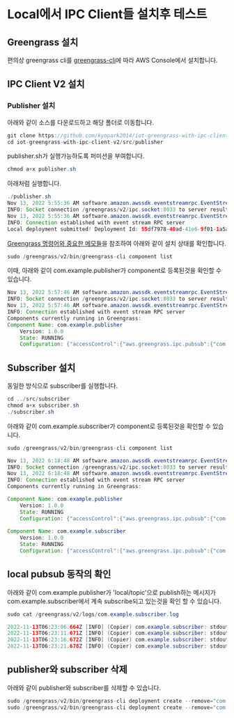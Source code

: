 # Local에서 IPC Client들 설치후 테스트

## Greengrass 설치 

편의상 greengrass cli를 [greengrass-cli](https://github.com/kyopark2014/iot-greengrass/blob/main/greengrass-cli.md)에 따라 AWS Console에서 설치합니다. 

## IPC Client V2 설치 

### Publisher 설치 

아래와 같이 소스를 다운로드하고 해당 폴더로 이동합니다. 

```java
git clone https://github.com/kyopark2014/iot-greengrass-with-ipc-client-v2
cd iot-greengrass-with-ipc-client-v2/src/publisher
```

publisher.sh가 실행가능하도록 퍼미션을 부여합니다. 

```java
chmod a+x publisher.sh 
```

아래처럼 실행합니다. 

```java
./publisher.sh 
Nov 13, 2022 5:55:36 AM software.amazon.awssdk.eventstreamrpc.EventStreamRPCConnection$1 onConnectionSetup
INFO: Socket connection /greengrass/v2/ipc.socket:8033 to server result [AWS_ERROR_SUCCESS]
Nov 13, 2022 5:55:36 AM software.amazon.awssdk.eventstreamrpc.EventStreamRPCConnection$1 onProtocolMessage
INFO: Connection established with event stream RPC server
Local deployment submitted! Deployment Id: 55df7978-40ad-41e6-9f01-1a5ab9dc4a62
```

[Greengrass 명령어와 중요한 메모들](https://github.com/kyopark2014/iot-greengrass/blob/main/greengrass-commands.md)을 참조하여 아래와 같이 설치 상태를 확인합니다. 

```java
sudo /greengrass/v2/bin/greengrass-cli component list
```

이때, 아래와 같이 com.example.publisher가 component로 등록된것을 확인할 수 있습니다.

```java
Nov 13, 2022 5:57:46 AM software.amazon.awssdk.eventstreamrpc.EventStreamRPCConnection$1 onConnectionSetup
INFO: Socket connection /greengrass/v2/ipc.socket:8033 to server result [AWS_ERROR_SUCCESS]
Nov 13, 2022 5:57:46 AM software.amazon.awssdk.eventstreamrpc.EventStreamRPCConnection$1 onProtocolMessage
INFO: Connection established with event stream RPC server
Components currently running in Greengrass:
Component Name: com.example.publisher
    Version: 1.0.0
    State: RUNNING
    Configuration: {"accessControl":{"aws.greengrass.ipc.pubsub":{"com.example.publisher:pubsub:1":{"operations":["aws.greengrass#PublishToTopic"],"policyDescription":"Allows access to publish to all topics.","resources":["*"]}}}}
```

## Subscriber 설치

동일한 방식으로 subscriber를 실행합니다. 

```java
cd ../src/subscriber
chmod a+x subscriber.sh
./subscriber.sh
```

아래와 같이 com.example.subscriber가 component로 등록된것을 확인할 수 있습니다.

```java
sudo /greengrass/v2/bin/greengrass-cli component list

Nov 13, 2022 6:18:48 AM software.amazon.awssdk.eventstreamrpc.EventStreamRPCConnection$1 onConnectionSetup
INFO: Socket connection /greengrass/v2/ipc.socket:8033 to server result [AWS_ERROR_SUCCESS]
Nov 13, 2022 6:18:48 AM software.amazon.awssdk.eventstreamrpc.EventStreamRPCConnection$1 onProtocolMessage
INFO: Connection established with event stream RPC server
Components currently running in Greengrass:

Component Name: com.example.publisher
    Version: 1.0.0
    State: RUNNING
    Configuration: {"accessControl":{"aws.greengrass.ipc.pubsub":{"com.example.publisher:pubsub:1":{"operations":["aws.greengrass#PublishToTopic"],"policyDescription":"Allows access to publish to all topics.","resources":["*"]}}}}
    
Component Name: com.example.subscriber
    Version: 1.0.0
    State: RUNNING
    Configuration: {"accessControl":{"aws.greengrass.ipc.pubsub":{"com.example.subscriber:pubsub:1":{"operations":["aws.greengrass#SubscribeToTopic"],"policyDescription":"Allows access to subscribe to all topics.","resources":["*"]}}}}
```    
    
## local pubsub 동작의 확인

아래와 같이 com.example.publisher가 'local/topic'으로 publish하는 메시지가 com.example.subscriber에서 계속 subscribe되고 있는것을 확인 할 수 있습니다. 

```java
sudo cat /greengrass/v2/logs/com.example.subscriber.log 

2022-11-13T06:23:06.664Z [INFO] (Copier) com.example.subscriber: stdout. Received new message on topic local/topic: hello. {scriptName=services.com.example.subscriber.lifecycle.Run, serviceName=com.example.subscriber, currentState=RUNNING}
2022-11-13T06:23:11.671Z [INFO] (Copier) com.example.subscriber: stdout. Received new message on topic local/topic: hello. {scriptName=services.com.example.subscriber.lifecycle.Run, serviceName=com.example.subscriber, currentState=RUNNING}
2022-11-13T06:23:16.672Z [INFO] (Copier) com.example.subscriber: stdout. Received new message on topic local/topic: hello. {scriptName=services.com.example.subscriber.lifecycle.Run, serviceName=com.example.subscriber, currentState=RUNNING}
2022-11-13T06:23:21.678Z [INFO] (Copier) com.example.subscriber: stdout. Received new message on topic local/topic: hello. {scriptName=services.com.example.subscriber.lifecycle.Run, serviceName=com.example.subscriber, currentState=RUNNING}
```

## publisher와 subscriber 삭제

아래와 같이 publisher와 subscriber를 삭제할 수 있습니다. 

```java
sudo /greengrass/v2/bin/greengrass-cli deployment create --remove="com.example.publisher"
sudo /greengrass/v2/bin/greengrass-cli deployment create --remove="com.example.subscriber"
```
